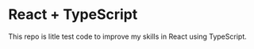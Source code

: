 # React + TypeScript

This repo is litle test code to improve my skills in React using TypeScript.


